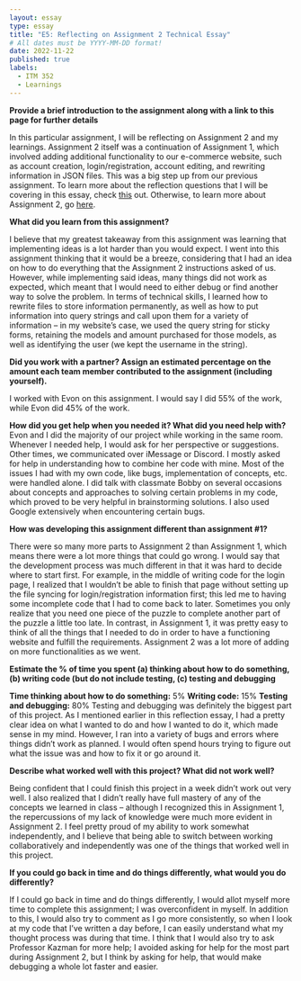 ```yaml
---
layout: essay
type: essay
title: "E5: Reflecting on Assignment 2 Technical Essay"
# All dates must be YYYY-MM-DD format!
date: 2022-11-22
published: true
labels:
  - ITM 352
  - Learnings
---
```


**Provide a brief introduction to the assignment along with a link to this page for further details**

In this particular assignment, I will be reflecting on Assignment 2 and my learnings. Assignment 2 itself was a continuation of Assignment 1, which involved adding additional functionality to our e-commerce website, such as account creation, login/registration, account editing, and rewriting information in JSON files. This was a big step up from our previous assignment. To learn more about the reflection questions that I will be covering in this essay, check [this](https://dport96.github.io/ITM352/morea/150.Assignment2/experience-Assignment2_retrospective.html]) out. Otherwise, to learn more about Assignment 2, go [here](https://dport96.github.io/ITM352/morea/150.Assignment2/experience-Assignment2.html).

**What did you learn from this assignment?**

I believe that my greatest takeaway from this assignment was learning that implementing ideas is a lot harder than you would expect. I went into this assignment thinking that it would be a breeze, considering that I had an idea on how to do everything that the Assignment 2 instructions asked of us. However, while implementing said ideas, many things did not work as expected, which meant that I would need to either debug or find another way to solve the problem. In terms of technical skills, I learned how to rewrite files to store information permanently, as well as how to put information into query strings and call upon them for a variety of information – in my website’s case, we used the query string for sticky forms, retaining the models and amount purchased for those models, as well as identifying the user (we kept the username in the string).

**Did you work with a partner? Assign an estimated percentage on the amount each team member contributed to the assignment (including yourself).**

I worked with Evon on this assignment. I would say I did 55% of the work, while Evon did 45% of the work.

**How did you get help when you needed it? What did you need help with?**
Evon and I did the majority of our project while working in the same room. Whenever I needed help, I would ask for her perspective or suggestions. Other times, we communicated over iMessage or Discord. I mostly asked for help in understanding how to combine her code with mine. Most of the issues I had with my own code, like bugs, implementation of concepts, etc. were handled alone. I did talk with classmate Bobby on several occasions about concepts and approaches to solving certain problems in my code, which proved to be very helpful in brainstorming solutions. I also used Google extensively when encountering certain bugs.

**How was developing this assignment different than assignment #1?**

There were so many more parts to Assignment 2 than Assignment 1, which means there were a lot more things that could go wrong. I would say that the development process was much different in that it was hard to decide where to start first. For example, in the middle of writing code for the login page, I realized that I wouldn’t be able to finish that page without setting up the file syncing for login/registration information first; this led me to having some incomplete code that I had to come back to later. Sometimes you only realize that you need one piece of the puzzle to complete another part of the puzzle a little too late. In contrast, in Assignment 1, it was pretty easy to think of all the things that I needed to do in order to have a functioning website and fulfill the requirements. Assignment 2 was a lot more of adding on more functionalities as we went.

**Estimate the % of time you spent (a) thinking about how to do something, (b) writing code (but do not include testing, (c) testing and debugging**

**Time thinking about how to do something:** 5%
**Writing code:** 15%
**Testing and debugging:** 80%
Testing and debugging was definitely the biggest part of this project. As I mentioned earlier in this reflection essay, I had a pretty clear idea on what I wanted to do and how I wanted to do it, which made sense in my mind. However, I ran into a variety of bugs and errors where things didn’t work as planned. I would often spend hours trying to figure out what the issue was and how to fix it or go around it.

**Describe what worked well with this project? What did not work well?**

Being confident that I could finish this project in a week didn’t work out very well. I also realized that I didn’t really have full mastery of any of the concepts we learned in class – although I recognized this in Assignment 1, the repercussions of my lack of knowledge were much more evident in Assignment 2. I feel pretty proud of my ability to work somewhat independently, and I believe that being able to switch between working collaboratively and independently was one of the things that worked well in this project.

**If you could go back in time and do things differently, what would you do differently?**

If I could go back in time and do things differently, I would allot myself more time to complete this assignment; I was overconfident in myself. In addition to this, I would also try to comment as I go more consistently, so when I look at my code that I’ve written a day before, I can easily understand what my thought process was during that time. I think that I would also try to ask Professor Kazman for more help; I avoided asking for help for the most part during Assignment 2, but I think by asking for help, that would make debugging a whole lot faster and easier.

